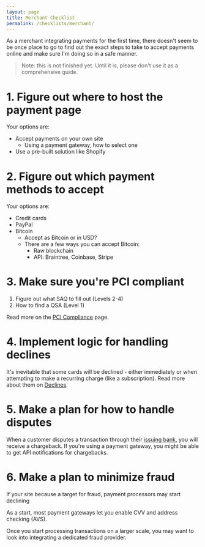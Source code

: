 ```yaml
---
layout: page
title: Merchant Checklist
permalink: /checklists/merchant/
---
```


As a merchant integrating payments for the first time, there doesn't seem to be once place to go to find out the exact steps to take to accept payments online and make sure I'm doing so in a safe manner.

> Note: this is not finished yet. Until it is, please don't use it as a comprehensive guide.

# 1. Figure out where to host the payment page

Your options are:

- Accept payments on your own site
  - Using a payment gateway, how to select one
- Use a pre-built solution like Shopify

# 2. Figure out which payment methods to accept

Your options are:

- Credit cards
- PayPal
- Bitcoin
  - Accept as Bitcoin or in USD?
  - There are a few ways you can accept Bitcoin:
    - Raw blockchain
    - API: Braintree, Coinbase, Stripe

# 3. Make sure you're PCI compliant

1. Figure out what SAQ to fill out (Levels 2-4)
1. How to find a QSA (Level 1)

Read more on the [PCI Compliance](/payment-cards/pci-compliance/) page.

# 4. Implement logic for handling declines

It's inevitable that some cards will be declined - either immediately or when attempting to make a recurring charge (like a subscription). Read more about them on [Declines](/payment-cards/declines/).

# 5. Make a plan for how to handle disputes

When a customer disputes a transaction through their [issuing bank](/glossary/#issuing-bank), you will receive a chargeback. If you're using a payment gateway, you might be able to get API notifications for chargebacks.

# 6. Make a plan to minimize fraud

If your site because a target for fraud, payment processors may start declining

As a start, most payment gateways let you enable CVV and address checking (AVS).

Once you start processing transactions on a larger scale, you may want to look into integrating a dedicated fraud provider.
